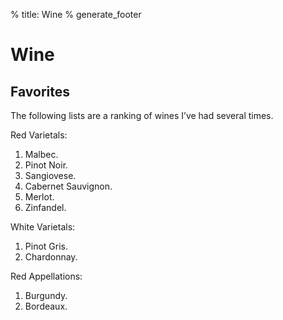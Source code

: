 % title: Wine
% generate_footer

# Wine

## Favorites

The following lists are a ranking of wines I’ve had several times.

Red Varietals:

1. Malbec.
1. Pinot Noir.
1. Sangiovese.
1. Cabernet Sauvignon.
1. Merlot.
1. Zinfandel.

White Varietals:

1. Pinot Gris.
1. Chardonnay.

Red Appellations:

1. Burgundy.
1. Bordeaux.
